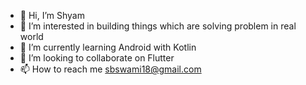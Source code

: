 - 👋 Hi, I’m Shyam
- 👀 I’m interested in building things which are solving problem in real world
- 🌱 I’m currently learning Android with Kotlin
- 💞️ I’m looking to collaborate on Flutter
- 📫 How to reach me sbswami18@gmail.com
